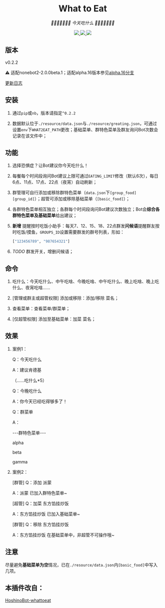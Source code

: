 <div align="center">

# What to Eat

<!-- prettier-ignore-start -->
<!-- markdownlint-disable-next-line MD036 -->
_🍔🌮🍜🍮🍣🍻🍩 今天吃什么 🍩🍻🍣🍮🍜🌮🍔_
<!-- prettier-ignore-end -->

</div>

<p align="center">
  
  <a href="https://github.com/KafCoppelia/nonebot_plugin_what2eat/blob/main/LICENSE">
    <img src="https://img.shields.io/badge/license-MIT-informational">
  </a>
  
  <a href="https://github.com/nonebot/nonebot2">
    <img src="https://img.shields.io/badge/nonebot2-2.0.0beta.1-green">
  </a>
  
  <a href="">
    <img src="https://img.shields.io/badge/release-v0.2.2-orange">
  </a>
  
</p>

</p>

## 版本

v0.2.2

⚠ 适配nonebot2-2.0.0beta.1；适配alpha.16版本参见[alpha.16分支](https://github.com/KafCoppelia/nonebot_plugin_what2eat/tree/alpha.16)

[更新日志](https://github.com/KafCoppelia/nonebot_plugin_what2eat/releases/tag/v0.2.2)

## 安装

1. 通过`pip`或`nb`，版本请指定`^0.2.2`

2. 数据默认位于`./resource/data.json`与`./resource/greating.json`，可通过设置`env`下`WHAT2EAT_PATH`更改；基础菜单、群特色菜单及群友询问Bot次数会记录在该文件中；

## 功能

1. 选择恐惧症？让Bot建议你今天吃什么！

2. 每餐每个时间段询问Bot建议上限可通过`EATING_LIMIT`修改（默认6次），每日6点、11点、17点、22点（夜宵）自动刷新；

3. 群管理可自行添加或移除群特色菜单（`data.json`下`[group_food][group_id]`）；超管可添加或移除基础菜单（`[basic_food]`）；

4. 各群特色菜单相互独立；各群每个时间段询问Bot建议次数独立；Bot会**综合各群特色菜单及基础菜单**给出建议；

5. **新增** 提醒按时吃饭小助手：每天7、12、15、18、22点群发**问候语**提醒群友按时吃饭/摸鱼，`GROUPS_ID`设置需要群发的群号列表，形如：

    ```python
    ["123456789", "987654321"]
    ```

6. *TODO* 群发开关，增删问候语；

## 命令

1. 吃什么：今天吃什么、中午吃啥、今晚吃啥、中午吃什么、晚上吃啥、晚上吃什么、夜宵吃啥……

2. [管理或群主或超管权限] 添加或移除：添加/移除 菜名；

3. 查看菜单：查看菜单/群菜单；

4. [仅超管权限] 添加至基础菜单：加菜 菜名；

## 效果

1. 案例1：

    Q：今天吃什么

    A：建议肯德基

    （……吃什么*5）

    Q：今晚吃什么

    A：你今天已经吃得够多了！

    Q：群菜单

    A：

    ---群特色菜单---

    alpha

    beta

    gamma

2. 案例2：

    [群管] Q：添加 派蒙

    A：派蒙 已加入群特色菜单~

    [超管] Q：加菜 东方馅挂炒饭

    A：东方馅挂炒饭 已加入基础菜单~

    [群管] Q：移除 东方馅挂炒饭

    A：东方馅挂炒饭 在基础菜单中，非超管不可操作哦~

## 注意

尽量避免**基础菜单为空**情况，已在`./resource/data.json`内`[basic_food]`中写入几项。

## 本插件改自：

[HoshinoBot-whattoeat](https://github.com/pcrbot/whattoeat)